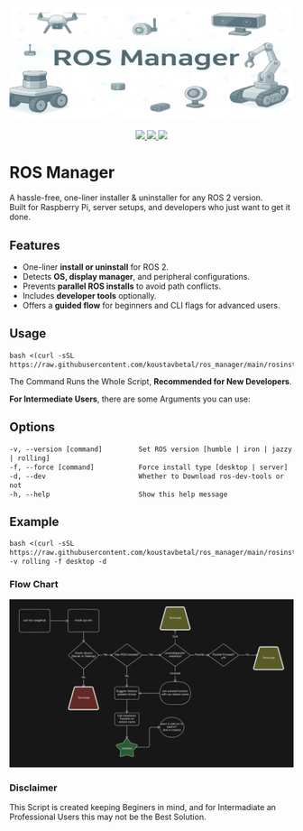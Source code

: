 <p align="center">
  <img src="Assets/banner.jpeg" alt="ROS Manager Banner">
</p>

<p align="center">
  <a href="https://github.com/koustavbetal/ros_manager">
    <img src="https://img.shields.io/github/stars/koustavbetal/ros_manager?style=flat-square&logo=github" />
  </a>
  <a href="https://github.com/koustavbetal/ros_manager/issues">
    <img src="https://img.shields.io/github/issues/koustavbetal/ros_manager?style=flat-square" />
  </a>
  <a href="LICENSE">
    <img src="https://img.shields.io/github/license/koustavbetal/ros_manager?style=flat-square" />
  </a>
</p>


# ROS Manager

A hassle-free, one-liner installer & uninstaller for any ROS 2 version.  
Built for Raspberry Pi, server setups, and developers who just want to get it done.

## Features
- One-liner **install or uninstall** for ROS 2.
- Detects **OS, display manager**, and peripheral configurations.
- Prevents **parallel ROS installs** to avoid path conflicts.
- Includes **developer tools** optionally.
- Offers a **guided flow** for beginners and CLI flags for advanced users.

## Usage
```
bash <(curl -sSL https://raw.githubusercontent.com/koustavbetal/ros_manager/main/rosinstaller.bash)
```
The Command Runs the Whole Script, **Recommended for New Developers**.

**For Intermediate Users**, there are some Arguments you can use:
## Options
```
-v, --version [command]         Set ROS version [humble | iron | jazzy | rolling]
-f, --force [command]           Force install type [desktop | server]
-d, --dev                       Whether to Download ros-dev-tools or not
-h, --help                      Show this help message
```
## Example
```
bash <(curl -sSL https://raw.githubusercontent.com/koustavbetal/ros_manager/main/rosinstaller.bash) -v rolling -f desktop -d
```

### Flow Chart
<p align="center">
  <picture>
    <img src="Assets/flowchart.png" alt="">
  </picture>
</p>

### Disclaimer
This Script is created keeping Beginers in mind, and for Intermadiate an Professional Users this may not be the Best Solution.  
